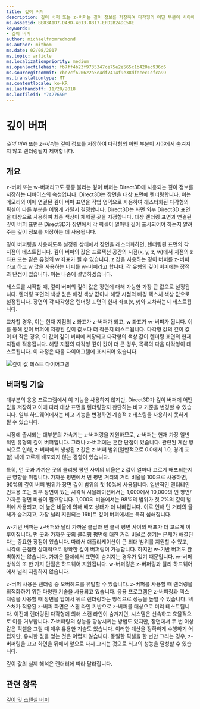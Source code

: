 ```yaml
---
title: 깊이 버퍼
description: 깊이 버퍼 또는 z-버퍼는 깊이 정보를 저장하여 다각형의 어떤 부분이 시야에서 숨겨지지 않고 렌더링될지 제어합니다.
ms.assetid: BE83A1D7-D43D-4013-8817-EFD2B24DC58E
keywords:
- 깊이 버퍼
author: michaelfromredmond
ms.author: mithom
ms.date: 02/08/2017
ms.topic: article
ms.localizationpriority: medium
ms.openlocfilehash: fb7ff4b23f9735347ce75e2e565c1b420ec936d6
ms.sourcegitcommit: cbe7cf620622a5e4df7414f9e38dfecec1cfca99
ms.translationtype: MT
ms.contentlocale: ko-KR
ms.lasthandoff: 11/20/2018
ms.locfileid: "7427650"
---
```

# <a name="depth-buffers"></a>깊이 버퍼


*깊이 버퍼* 또는 *z-버퍼*는 깊이 정보를 저장하여 다각형의 어떤 부분이 시야에서 숨겨지지 않고 렌더링될지 제어합니다.

## <a name="span-idoverviewspanspan-idoverviewspanspan-idoverviewspanoverview"></a><span id="Overview"></span><span id="overview"></span><span id="OVERVIEW"></span>개요


z-버퍼 또는 w-버퍼라고도 종종 불리는 깊이 버퍼는 Direct3D에 사용되는 깊이 정보를 저장하는 디바이스의 속성입니다. Direct3D는 장면을 대상 표면에 렌더링합니다. 이는 메모리와 이에 연결된 깊이 버퍼 표면을 작업 영역으로 사용하여 래스터화된 다각형의 픽셀이 다른 부분을 어떻게 가릴지 결정합니다. Direct3D는 화면 외부 Direct3D 표면을 대상으로 사용하여 최종 색상이 채워질 곳을 지정합니다. 대상 렌더링 표면과 연결된 깊이 버퍼 표면은 Direct3D가 장면에서 각 픽셀이 얼마나 깊이 표시되어야 하는지 알려주는 깊이 정보를 저장하는 데 사용됩니다.

깊이 버퍼링을 사용하도록 설정된 상태에서 장면을 래스터화하면, 렌더링된 표면의 각 지점이 테스트됩니다. 깊이 버퍼의 값은 프로젝션 공간의 시점(x, y, z, w)에서 지점의 z 좌표 또는 같은 유형의 w 좌표가 될 수 있습니다. z 값을 사용하는 깊이 버퍼를 z-버퍼라고 하고 w 값을 사용하는 버퍼를 w-버퍼라고 합니다. 각 유형의 깊이 버퍼에는 장점과 단점이 있습니다. 이는 나중에 설명하겠습니다.

테스트를 시작할 때, 깊이 버퍼의 깊이 값은 장면에 대해 가능한 가장 큰 값으로 설정됩니다. 렌더링 표면의 색상 값은 배경 색상 값이나 해당 시점의 배경 텍스처 색상 값으로 설정됩니다. 장면의 각 다각형은 렌더링 표면의 현재 좌표(x, y)와 교차하는지 테스트됩니다.

교차할 경우, 이는 현재 지점의 z 좌표가 z-버퍼가 되고, w 좌표가 w-버퍼가 됩니다. 이를 통해 깊이 버퍼에 저장된 깊이 값보다 더 작은지 테스트됩니다. 다각형 값의 깊이 값이 더 작은 경우, 이 값이 깊이 버퍼에 저장되고 다각형의 색상 값이 렌더링 표면의 현재 지점에 적용됩니다. 해당 지점의 다각형 깊이 값이 더 큰 경우, 목록의 다음 다각형이 테스트됩니다. 이 과정은 다음 다이어그램에 표시되어 있습니다.

![깊이 값 테스트 다이어그램](images/zbuffer.png)

## <a name="span-idbufferingtechniquesspanspan-idbufferingtechniquesspanspan-idbufferingtechniquesspanbuffering-techniques"></a><span id="Buffering_techniques"></span><span id="buffering_techniques"></span><span id="BUFFERING_TECHNIQUES"></span>버퍼링 기술


대부분의 응용 프로그램에서 이 기능을 사용하지 않지만, Direct3D가 깊이 버퍼에 어떤 값을 저장하고 이에 따라 대상 표면을 렌더링할지 판단하는 비교 기준을 변경할 수 있습니다. 일부 하드웨어에서는 비교 기능을 변경하면 계층적 z 테스팅을 사용하지 못하게 될 수 있습니다.

시장에 출시되는 대부분의 가속기는 z-버퍼링을 지원하므로, z-버퍼는 현재 가장 일반적인 유형의 깊이 버퍼입니다. 그러나 z-버퍼에는 흔한 단점이 있습니다. 관련된 계산 방식으로 인해, z-버퍼에서 생성된 z 값은 z-버퍼 범위(일반적으로 0.0에서 1.0, 경계 포함) 내에 고르게 배포되지 않는 경향이 있습니다.

특히, 먼 곳과 가까운 곳의 클리핑 평면 사이의 비율은 z 값이 얼마나 고르게 배포되는지 큰 영향을 미칩니다. 가까운 평면에서 먼 평면 거리의 거리 비율을 100으로 사용하면, 90%의 깊이 버퍼 범위가 장면 깊이 범위의 첫 10%에 사용됩니다. 일반적인 엔터테인먼트용 또는 외부 장면이 있는 시각적 시뮬레이션에서는 1,000에서 10,000의 먼 평면/가까운 평면 비율이 필요합니다. 1,000의 비율에서는 98%의 범위가 첫 2%의 깊이 범위에 사용되고, 더 높은 비율에 의해 배포 상태가 더 나빠집니다. 이로 인해 먼 거리의 물체가 숨겨지고, 가장 널리 지원되는 16비트 깊이 버퍼에서는 특히 심해집니다.

w-기반 버퍼는 z-버퍼와 달리 가까운 클립과 먼 클릭 평면 사이의 배포가 더 고르게 이루어집니다. 먼 곳과 가까운 곳의 클리핑 평면에 대한 거리 비율로 생기는 문제가 해결된다는 중요한 장점이 있습니다. 따라서 애플리케이션이 큰 최대 범위를 지원할 수 있고, 시각에 근접한 상대적으로 정확한 깊이 버퍼링이 가능합니다. 하지만 w-기반 버퍼도 완벽하지는 않습니다. 가까운 물체에서 표면이 숨겨지는 경우가 있기 때문입니다. w-버퍼 방식의 또 한 가지 단점은 하드웨어 지원됩니다. w-버퍼링은 z-버퍼링과 달리 하드웨어에서 널리 지원하지 않습니다.

z-버퍼 사용은 렌더링 중 오버헤드를 유발할 수 있습니다. z-버퍼를 사용할 때 렌더링을 최적화하기 위한 다양한 기술을 사용되고 있습니다. 응용 프로그램은 z-버퍼링과 텍스처링을 사용할 때 장면을 앞에서 뒤로 렌더링하는 방식으로 성능을 높일 수 있습니다. 텍스처가 적용된 z-버퍼 화면은 스캔 라인 기반으로 z-버퍼를 대상으로 미리 테스트됩니다. 이전에 렌더링된 다각형에 의해 스캔 라인이 숨겨지면, 시스템은 신속하고 효율적으로 이를 거부합니다. Z-버퍼링의 성능을 향상시키는 방법도 있지만, 장면에서 두 번 이상 같은 픽셀을 그릴 때 매우 유용한 기술도 있습니다. 이러한 계산을 정확하게 수행하기 어렵지만, 유사한 값을 얻는 것은 어렵지 않습니다. 동일한 픽셀을 한 번만 그리는 경우, z-버퍼링을 끄고 화면을 뒤에서 앞으로 다시 그리는 것으로 최고의 성능을 달성할 수 있습니다.

깊이 값의 실제 해석은 렌더러에 따라 달라집니다.

## <a name="span-idrelated-topicsspanrelated-topics"></a><span id="related-topics"></span>관련 항목


[깊이 및 스텐실 버퍼](depth-and-stencil-buffers.md)

 

 




